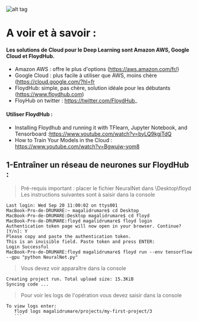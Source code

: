 ![alt tag](https://www.google.fr/imgres?imgurl=https%3A%2F%2Fimg.betapage.co%2Fimages%2F68693321-68693375.png&imgrefurl=https%3A%2F%2Fbetapage.co%2Fstartup%2Ffloydhub&docid=vtUs2rUdeRpfCM&tbnid=YM90ezX9utSanM%3A&vet=10ahUKEwiOgfvw4LnWAhXInRoKHedXBCMQMwgmKAEwAQ..i&w=2862&h=1522&client=safari&bih=765&biw=1440&q=FLOYDHUB&ved=0ahUKEwiOgfvw4LnWAhXInRoKHedXBCMQMwgmKAEwAQ&iact=mrc&uact=8)

# A voir et à savoir : 

#### Les solutions de Cloud pour le Deep Learning sont Amazon AWS, Google Cloud et FloydHub. 
* Amazon AWS : offre le plus d'options (https://aws.amazon.com/fr/)
* Google Cloud : plus facile à utiliser que AWS, moins chère (https://cloud.google.com/?hl=fr
* FloydHub: simple, pas chère, solution idéale pour les débutants (https://www.floydhub.com)
* FloyHub on twitter : https://twitter.com/FloydHub_


#### Utiliser FloydHub : 
* Installing Floydhub and running it with TFlearn, Jupyter Notebook, and Tensorboard :https://www.youtube.com/watch?v=byLQ9kgjTdQ
* How to Train Your Models in the Cloud : https://www.youtube.com/watch?v=Bgwujw-yom8


## 1-Entraîner un réseau de neurones sur FloydHub : 
> Pré-requis important : placer le fichier NeuralNet dans \Desktop\floyd
> Les instructions suivantes sont à saisir dans la console 
```
Last login: Wed Sep 20 11:00:02 on ttys001
MacBook-Pro-de-DRUMARE:~ magalidrumare$ cd Desktop
MacBook-Pro-de-DRUMARE:Desktop magalidrumare$ cd floyd
MacBook-Pro-de-DRUMARE:floyd magalidrumare$ floyd login
Authentication token page will now open in your browser. Continue? [Y/n]: Y
Please copy and paste the authentication token.
This is an invisible field. Paste token and press ENTER: 
Login Successful
MacBook-Pro-de-DRUMARE:floyd magalidrumare$ floyd run --env tensorflow --gpu "python NeuralNet.py"
```
> Vous devez voir apparaître dans la console 
```
Creating project run. Total upload size: 15.3KiB
Syncing code ...
```
> Pour voir les logs de l'opération vous devez saisir dans la console 
```
To view logs enter:
   floyd logs magalidrumare/projects/my-first-project/3
   ```
   



